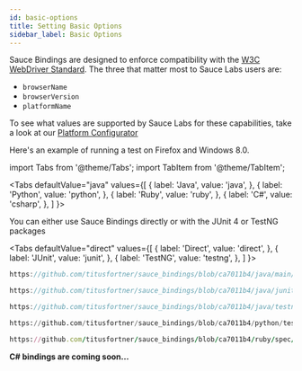 ```yaml
---
id: basic-options
title: Setting Basic Options
sidebar_label: Basic Options
---
```


Sauce Bindings are designed to enforce compatibility with the [W3C WebDriver Standard](https://www.w3.org/TR/webdriver/).
 The three that matter most to Sauce Labs users are: 
* `browserName`
* `browserVersion`
* `platformName`

To see what values are supported by Sauce Labs for these capabilities, take a look at our
[Platform Configurator](https://saucelabs.com/platform/platform-configurator#/)

Here's an example of running a test on Firefox and Windows 8.0.

import Tabs from '@theme/Tabs';
import TabItem from '@theme/TabItem';

<Tabs
defaultValue="java"
values={[
{ label: 'Java', value: 'java', },
{ label: 'Python', value: 'python', },
{ label: 'Ruby', value: 'ruby', },
{ label: 'C#', value: 'csharp', },
]
}>

<TabItem value="java">

You can either use Sauce Bindings directly or with the JUnit 4 or TestNG packages

<Tabs
defaultValue="direct"
values={[
{ label: 'Direct', value: 'direct', },
{ label: 'JUnit', value: 'junit', },
{ label: 'TestNG', value: 'testng', },
]
}>

<TabItem value="direct">

```java reference
https://github.com/titusfortner/sauce_bindings/blob/ca7011b4/java/main/src/test/java/com/saucelabs/saucebindings/examples/BasicOptionsTest.java
```

</TabItem>
<TabItem value="junit">

```java reference
https://github.com/titusfortner/sauce_bindings/blob/ca7011b4/java/junit4/src/test/java/com/saucelabs/saucebindings/junit4/examples/BasicOptionsTest.java
```

</TabItem>
<TabItem value="testng">

```java reference
https://github.com/titusfortner/sauce_bindings/blob/ca7011b4/java/testng/src/test/java/com/saucelabs/saucebindings/testng/examples/BasicOptionsTest.java
```

</TabItem>
</Tabs>


</TabItem>
<TabItem value="python">

```python reference
https://github.com/titusfortner/sauce_bindings/blob/ca7011b4/python/tests/examples/test_basic_options.py
```

</TabItem>
<TabItem value="ruby">

```ruby reference
https://github.com/titusfortner/sauce_bindings/blob/ca7011b4/ruby/spec/examples/basic_options_spec.rb
```

</TabItem>
<TabItem value="csharp">

**C# bindings are coming soon...**

</TabItem>
</Tabs>
